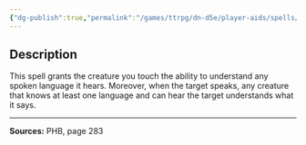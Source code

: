 ```yaml
---
{"dg-publish":true,"permalink":"/games/ttrpg/dn-d5e/player-aids/spells/level-3/tongues/","tags":["ttrpg/dnd/5e","verbal","material","spell"],"noteIcon":""}
---
```



## Description
This spell grants the creature you touch the ability to understand any spoken language it hears.
Moreover, when the target speaks, any creature that knows at least one language and can hear the target understands what it says.

---

**Sources:** PHB, page 283

